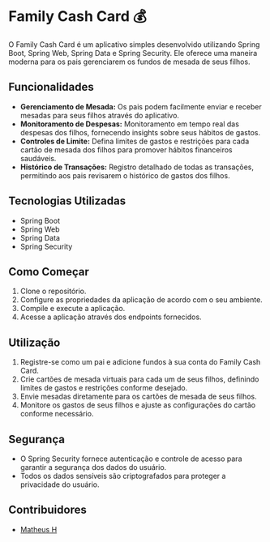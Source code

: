 # Family Cash Card 💰

O Family Cash Card é um aplicativo simples desenvolvido utilizando Spring Boot, Spring Web, Spring Data e Spring Security. Ele oferece uma maneira moderna para os pais gerenciarem os fundos de mesada de seus filhos.

## Funcionalidades

- **Gerenciamento de Mesada:** Os pais podem facilmente enviar e receber mesadas para seus filhos através do aplicativo.
- **Monitoramento de Despesas:** Monitoramento em tempo real das despesas dos filhos, fornecendo insights sobre seus hábitos de gastos.
- **Controles de Limite:** Defina limites de gastos e restrições para cada cartão de mesada dos filhos para promover hábitos financeiros saudáveis.
- **Histórico de Transações:** Registro detalhado de todas as transações, permitindo aos pais revisarem o histórico de gastos dos filhos.

## Tecnologias Utilizadas

- Spring Boot
- Spring Web
- Spring Data
- Spring Security

## Como Começar

1. Clone o repositório.
2. Configure as propriedades da aplicação de acordo com o seu ambiente.
3. Compile e execute a aplicação.
4. Acesse a aplicação através dos endpoints fornecidos.

## Utilização

1. Registre-se como um pai e adicione fundos à sua conta do Family Cash Card.
2. Crie cartões de mesada virtuais para cada um de seus filhos, definindo limites de gastos e restrições conforme desejado.
3. Envie mesadas diretamente para os cartões de mesada de seus filhos.
4. Monitore os gastos de seus filhos e ajuste as configurações do cartão conforme necessário.

## Segurança

- O Spring Security fornece autenticação e controle de acesso para garantir a segurança dos dados do usuário.
- Todos os dados sensíveis são criptografados para proteger a privacidade do usuário.

## Contribuidores

- [Matheus H](https://github.com/mateushenriquedasilva)
